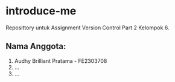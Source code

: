 # **introduce-me**

Reposittory untuk Assignment Version Control Part 2 Kelompok 6.

## **Nama Anggota:**

1. Audhy Brilliant Pratama - FE2303708
2. ...
3. ...
